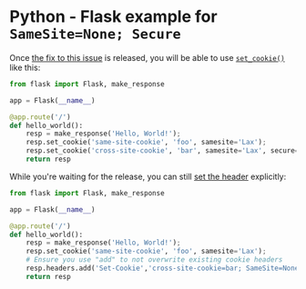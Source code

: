 <!--
 Copyright 2019 Google Inc.

 Licensed under the Apache License, Version 2.0 (the "License");
 you may not use this file except in compliance with the License.
 You may obtain a copy of the License at

     http://www.apache.org/licenses/LICENSE-2.0

 Unless required by applicable law or agreed to in writing, software
 distributed under the License is distributed on an "AS IS" BASIS,
 WITHOUT WARRANTIES OR CONDITIONS OF ANY KIND, either express or implied.
 See the License for the specific language governing permissions and
 limitations under the License.
-->

# Python - Flask example for `SameSite=None; Secure`

Once [the fix to this issue](https://github.com/pallets/werkzeug/issues/1549) is
released, you will be able to use
[`set_cookie()`](http://flask.pocoo.org/docs/1.0/api/#flask.Response.set_cookie)
like this:

```python
from flask import Flask, make_response

app = Flask(__name__)

@app.route('/')
def hello_world():
    resp = make_response('Hello, World!');
    resp.set_cookie('same-site-cookie', 'foo', samesite='Lax');
    resp.set_cookie('cross-site-cookie', 'bar', samesite='Lax', secure=True);
    return resp
```

While you're waiting for the release, you can still
[set the header](https://werkzeug.palletsprojects.com/en/0.15.x/datastructures/#werkzeug.datastructures.Headers.add)
explicitly:

```python
from flask import Flask, make_response

app = Flask(__name__)

@app.route('/')
def hello_world():
    resp = make_response('Hello, World!');
    resp.set_cookie('same-site-cookie', 'foo', samesite='Lax');
    # Ensure you use "add" to not overwrite existing cookie headers
    resp.headers.add('Set-Cookie','cross-site-cookie=bar; SameSite=None; Secure')
    return resp
```
